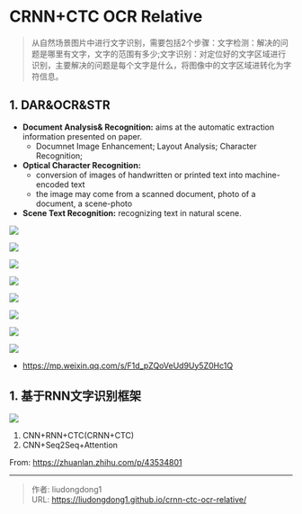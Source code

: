# CRNN+CTC OCR Relative


> 从自然场景图片中进行文字识别，需要包括2个步骤：文字检测：解决的问题是哪里有文字，文字的范围有多少;文字识别：对定位好的文字区域进行识别，主要解决的问题是每个文字是什么，将图像中的文字区域进转化为字符信息。

## 1. DAR&OCR&STR

- **Document Analysis& Recognition:** aims at the automatic extraction information presented on paper.
  - Documnet Image Enhancement; Layout Analysis; Character Recognition;
- **Optical Character Recognition:**
  - conversion of images of handwritten or printed text into machine-encoded text
  - the image may come from a scanned document, photo of a document, a scene-photo
- **Scene Text Recognition:** recognizing text in natural scene.

![](https://lddpicture.oss-cn-beijing.aliyuncs.com/picture/image-20200802085017178.png)

![](https://lddpicture.oss-cn-beijing.aliyuncs.com/picture/image-20200802085325293.png)

![](https://lddpicture.oss-cn-beijing.aliyuncs.com/picture/image-20200802085427659.png)

![](https://lddpicture.oss-cn-beijing.aliyuncs.com/picture/image-20200802090607760.png)

![](https://lddpicture.oss-cn-beijing.aliyuncs.com/picture/image-20200802095248267.png)

![](https://lddpicture.oss-cn-beijing.aliyuncs.com/picture/image-20200802095717531.png)

![](https://lddpicture.oss-cn-beijing.aliyuncs.com/picture/image-20200802095815004.png)

![](https://lddpicture.oss-cn-beijing.aliyuncs.com/picture/image-20200802095916880.png)

- https://mp.weixin.qq.com/s/F1d_pZQoVeUd9Uy5Z0Hc1Q

## 1. 基于RNN文字识别框架

![](https://lddpicture.oss-cn-beijing.aliyuncs.com/picture/image-20200711220418971.png)

1. CNN+RNN+CTC(CRNN+CTC)
2. CNN+Seq2Seq+Attention

From: https://zhuanlan.zhihu.com/p/43534801

---

> 作者: liudongdong1  
> URL: https://liudongdong1.github.io/crnn-ctc-ocr-relative/  

